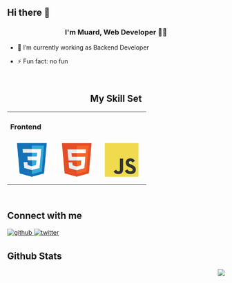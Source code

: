 ## Hi there 👋

### <div align="center">I'm Muard, Web Developer 👨‍💻</div>  
  

- 🌱 I’m currently working as Backend Developer   
  

- ⚡️ Fun fact: no fun  
  

<br/>  

<div align="center">
  
## My Skill Set  
<table>
  <tr>
    <td valign="top" width="100%">

  ### Frontend  
  <div align="center">  
    <img style="margin: 10px" src="https://github.com/devicons/devicon/blob/master/icons/css3/css3-original.svg" alt="CSS3" height="80" />  
    <img style="margin: 10px" src="https://github.com/devicons/devicon/blob/master/icons/html5/html5-original.svg" alt="HTML5" height="80" />  
    <img style="margin: 10px" src="https://github.com/devicons/devicon/blob/master/icons/javascript/javascript-original.svg" alt="JavaScript" height="80" />    
  </div>
  </td>
</table>  

</div>  

<br/>  

                                                                                                                                         
## Connect with me  
  <a href="https://github.com/muradorucov" target="_blank">
  <img src=https://img.shields.io/badge/github-%2324292e.svg?&style=for-the-badge&logo=github&logoColor=white alt=github style="margin-bottom: 5px;" />
  </a>
  <a href="https://www.linkedin.com/in/muradorucov/" target="_blank">
  <img src=https://img.shields.io/badge/linkedin-%230077B5.svg?&style=for-the-badge&logo=linkedin&logoColor=white alt=twitter style="margin-bottom: 5px;" />
  </a>
  
<br/>  


## Github Stats  
<div align="right"><img src="https://github-readme-stats.vercel.app/api/top-langs/?username=muardorucov" align="right" /></div>  

<!-- ![Github Readme Stats](https://github-readme-stats.vercel.app/api?username=muradorucov&show_icons=true&count_private=true)   -->

<br/>  



<br/>  


